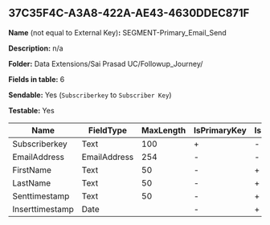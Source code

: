 ## 37C35F4C-A3A8-422A-AE43-4630DDEC871F

**Name** (not equal to External Key)**:** SEGMENT-Primary_Email_Send

**Description:** n/a

**Folder:** Data Extensions/Sai Prasad UC/Followup_Journey/

**Fields in table:** 6

**Sendable:** Yes (`Subscriberkey` to `Subscriber Key`)

**Testable:** Yes

| Name | FieldType | MaxLength | IsPrimaryKey | IsNullable | DefaultValue |
| --- | --- | --- | --- | --- | --- |
| Subscriberkey | Text | 100 | + | - |  |
| EmailAddress | EmailAddress | 254 | - | - |  |
| FirstName | Text | 50 | - | + |  |
| LastName | Text | 50 | - | + |  |
| Senttimestamp | Text | 50 | - | + | DEFAULT |
| Inserttimestamp | Date |  | - | + | GetDate() |
